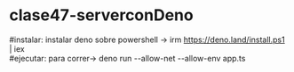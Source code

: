 # clase47-serverconDeno
#instalar:
instalar deno sobre powershell -> irm https://deno.land/install.ps1 | iex     
#ejecutar:
para correr-> deno run --allow-net --allow-env app.ts
